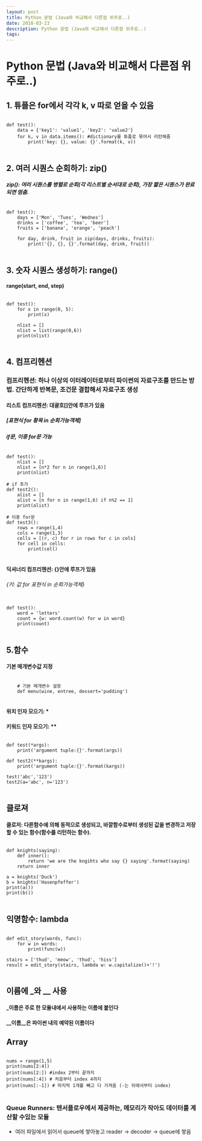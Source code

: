 ```yaml
---
layout: post
title: Python 문법 (Java와 비교해서 다른점 위주로..)
date: 2018-03-23
description: Python 문법 (Java와 비교해서 다른점 위주로..)
tags:
---
```


# Python 문법 (Java와 비교해서 다른점 위주로..)

## 1. 튜플은 for에서 각각 k, v 따로 얻을 수 있음
<pre>
<code>
def test():
    data = {'key1': 'value1', 'key2': 'value2'}
    for k, v in data.items(): #dictionary를 튜플로 묶어서 리턴해줌
        print('key: {}, value: {}'.format(k, v))
</code>
</pre>

## 2. 여러 시퀀스 순회하기: zip()
##### zip(): 여러 시퀀스를 병렬로 순회(각 리스트별 순서대로 순회), 가장 짧은 시퀀스가 완료되면 멈춤.
<pre>
<code>
def test():
    days = ['Mon', 'Tues', 'Wednes']
    drinks = ['coffee', 'tea', 'beer']
    fruits = ['banana', 'orange', 'peach']

    for day, drink, fruit in zip(days, drinks, fruits):
        print('{}, {}, {}'.format(day, drink, fruit))
</code>
</pre>

## 3. 숫자 시퀀스 생성하기: range()
#### range(start, end, step)
<pre>
<code>
def test():
    for x in range(0, 5):
        print(x)

    nlist = []
    nlist = list(range(0,6))
    print(nlist)
</code>
</pre>

## 4. 컴프리헨션
### 컴프리헨션: 하나 이상의 이터레이터로부터 파이썬의 자료구조를 만드는 방법. 간단하게 반복문, 조건문 결합해서 자료구조 생성

#### 리스트 컴프리헨션: 대괄호[]안에 루프가 있음
##### [표현식 for 황목 in 순회가능객체]
##### if문, 이중 for문 가능
<pre>
<code>
def test():
    nlist = []
    nlist = [n*2 for n in range(1,6)]
    print(nlist)

# if 추가
def test2():
    alist = []
    alist = [n for n in range(1,6) if n%2 == 1]
    print(alist)

# 이중 for문
def test3():
    rows = range(1,4)
    cols = range(1,3)
    cells = [(r, c) for r in rows for c in cols]
    for cell in cells:
        print(cell)
</code>
</pre>

#### 딕셔너리 컴프리헨션: {}안에 루프가 있음
###### {키: 값 for 표현식 in 순회가능객체}
<pre>
<code>
def test():
    word = 'letters'
    count = {w: word.count(w) for w in word}
    print(count)
</code>
</pre>

## 5.함수
#### 기본 매개변수값 지정
<pre>
<code>
    # 기본 매개변수 설정
    def menu(wine, entree, dessert='pudding')
</code>
</pre>

#### 위치 인자 모으기: *
#### 키워드 인자 모으기: **
<pre>
<code>
def test(*args):
    print('argument tuple:{}'.format(args))

def test2(**kargs):
    print('argument tuple:{}'.format(kargs))

test('abc','123')
test2(a='abc', n='123')
</code>
</pre>

## 클로져
#### 클로저: 다른함수에 의해 동적으로 생성되고, 바깥함수로부터 생성된 값을 변경하고 저장할 수 있는 함수(함수를 리턴하는 함수).
<pre>
<code>
def knights(saying):
    def inner():
        return 'we are the kngihts who say {} saying'.format(saying)
    return inner

a = knights('Duck')
b = knights('Hasenpfeffer')
print(a())
print(b())
</code>
</pre>

## 익명함수: lambda
<pre>
<code>
def edit_story(words, func):
    for w in words:
        print(func(w))

stairs = ['thud', 'meow', 'thud', 'hiss']
result = edit_story(stairs, lambda w: w.capitalize()+'!')
</code>
</pre>

## 이름에 _와 __ 사용
#### _이름은 주로 한 모듈내에서 사용하는 이름에 붙인다
#### __이름__은 파이썬 내의 예약된 이름이다

## Array
<pre>
<code>
nums = range(1,5)
print(nums[2:4])
print(nums[2:]) #index 2부터 끝까지
print(nums[:4]) # 처음부터 index 4까지
print(nums[:-1]) # 마지막 1개를 빼고 다 가져옴 (-는 뒤에서부터 index)
</code>
</pre>

### Queue Runners: 텐서플로우에서 제공하는, 메모리가 작아도 데이터를 계산할 수있는 모듈
* 여러 파일에서 읽어서 queue에 쌓아놓고 reader -> decoder -> queue에 쌓음
